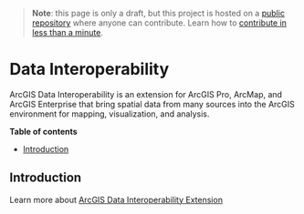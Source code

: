 > **Note**: this page is only a draft, but this project is hosted on a [public repository](https://github.com/hhkaos/awesome-arcgis) where anyone can contribute. Learn how to [contribute in less than a minute](https://github.com/hhkaos/awesome-arcgis/blob/master/CONTRIBUTING.md#contributions).

# Data Interoperability

ArcGIS Data Interoperability is an extension for ArcGIS Pro, ArcMap, and ArcGIS Enterprise that bring spatial data from many sources into the ArcGIS environment for mapping, visualization, and analysis.

<!-- START doctoc generated TOC please keep comment here to allow auto update -->
<!-- DON'T EDIT THIS SECTION, INSTEAD RE-RUN doctoc TO UPDATE -->
**Table of contents**

- [Introduction](#introduction)

<!-- END doctoc generated TOC please keep comment here to allow auto update -->

## Introduction

Learn more about [ArcGIS Data Interoperability Extension](https://www.esri.com/en-us/arcgis/products/arcgis-data-interoperability/overview)
